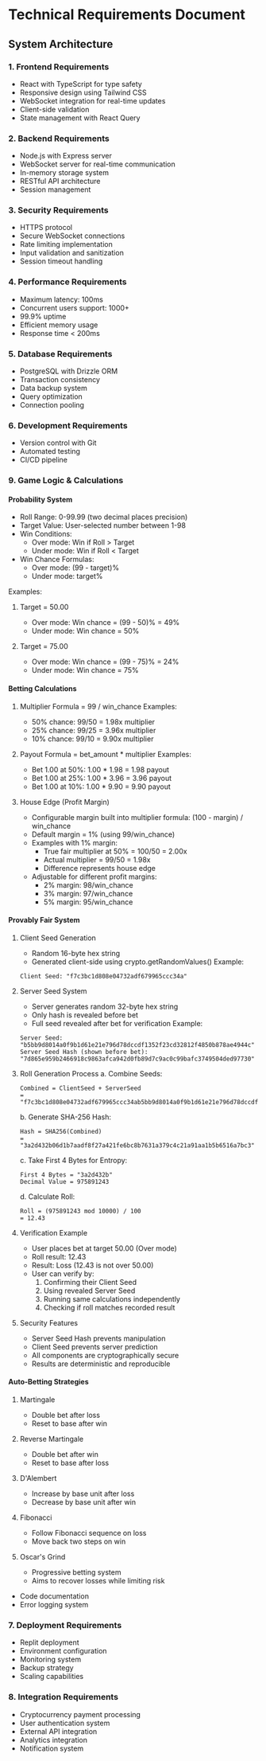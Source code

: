 
# Technical Requirements Document

## System Architecture

### 1. Frontend Requirements
- React with TypeScript for type safety
- Responsive design using Tailwind CSS
- WebSocket integration for real-time updates
- Client-side validation
- State management with React Query

### 2. Backend Requirements
- Node.js with Express server
- WebSocket server for real-time communication
- In-memory storage system
- RESTful API architecture
- Session management

### 3. Security Requirements
- HTTPS protocol
- Secure WebSocket connections
- Rate limiting implementation
- Input validation and sanitization
- Session timeout handling

### 4. Performance Requirements
- Maximum latency: 100ms
- Concurrent users support: 1000+
- 99.9% uptime
- Efficient memory usage
- Response time < 200ms

### 5. Database Requirements
- PostgreSQL with Drizzle ORM
- Transaction consistency
- Data backup system
- Query optimization
- Connection pooling

### 6. Development Requirements
- Version control with Git
- Automated testing
- CI/CD pipeline


### 9. Game Logic & Calculations

#### Probability System
- Roll Range: 0-99.99 (two decimal places precision)
- Target Value: User-selected number between 1-98
- Win Conditions: 
  * Over mode: Win if Roll > Target
  * Under mode: Win if Roll < Target
- Win Chance Formulas:
  * Over mode: (99 - target)%
  * Under mode: target%

Examples:
1. Target = 50.00
   * Over mode: Win chance = (99 - 50)% = 49%
   * Under mode: Win chance = 50%

2. Target = 75.00
   * Over mode: Win chance = (99 - 75)% = 24%
   * Under mode: Win chance = 75%

#### Betting Calculations
1. Multiplier Formula = 99 / win_chance
   Examples:
   * 50% chance: 99/50 = 1.98x multiplier
   * 25% chance: 99/25 = 3.96x multiplier
   * 10% chance: 99/10 = 9.90x multiplier

2. Payout Formula = bet_amount * multiplier
   Examples:
   * Bet 1.00 at 50%: 1.00 * 1.98 = 1.98 payout
   * Bet 1.00 at 25%: 1.00 * 3.96 = 3.96 payout
   * Bet 1.00 at 10%: 1.00 * 9.90 = 9.90 payout

3. House Edge (Profit Margin)
   * Configurable margin built into multiplier formula: (100 - margin) / win_chance
   * Default margin = 1% (using 99/win_chance)
   * Examples with 1% margin:
     - True fair multiplier at 50% = 100/50 = 2.00x
     - Actual multiplier = 99/50 = 1.98x
     - Difference represents house edge
   * Adjustable for different profit margins:
     - 2% margin: 98/win_chance
     - 3% margin: 97/win_chance
     - 5% margin: 95/win_chance

#### Provably Fair System
1. Client Seed Generation
   - Random 16-byte hex string
   - Generated client-side using crypto.getRandomValues()
   Example:
   ```
   Client Seed: "f7c3bc1d808e04732adf679965ccc34a"
   ```

2. Server Seed System
   - Server generates random 32-byte hex string
   - Only hash is revealed before bet
   - Full seed revealed after bet for verification
   Example:
   ```
   Server Seed: "b5bb9d8014a0f9b1d61e21e796d78dccdf1352f23cd32812f4850b878ae4944c"
   Server Seed Hash (shown before bet): "7d865e959b2466918c9863afca942d0fb89d7c9ac0c99bafc3749504ded97730"
   ```

3. Roll Generation Process
   a. Combine Seeds:
   ```
   Combined = ClientSeed + ServerSeed
   = "f7c3bc1d808e04732adf679965ccc34ab5bb9d8014a0f9b1d61e21e796d78dccdf1352f23cd32812f4850b878ae4944c"
   ```

   b. Generate SHA-256 Hash:
   ```
   Hash = SHA256(Combined)
   = "3a2d432b06d1b7aadf8f27a421fe6bc8b7631a379c4c21a91aa1b5b6516a7bc3"
   ```

   c. Take First 4 Bytes for Entropy:
   ```
   First 4 Bytes = "3a2d432b"
   Decimal Value = 975891243
   ```

   d. Calculate Roll:
   ```
   Roll = (975891243 mod 10000) / 100
   = 12.43
   ```

4. Verification Example
   - User places bet at target 50.00 (Over mode)
   - Roll result: 12.43
   - Result: Loss (12.43 is not over 50.00)
   - User can verify by:
     1. Confirming their Client Seed
     2. Using revealed Server Seed
     3. Running same calculations independently
     4. Checking if roll matches recorded result

5. Security Features
   - Server Seed Hash prevents manipulation
   - Client Seed prevents server prediction
   - All components are cryptographically secure
   - Results are deterministic and reproducible

#### Auto-Betting Strategies
1. Martingale
   - Double bet after loss
   - Reset to base after win

2. Reverse Martingale
   - Double bet after win
   - Reset to base after loss

3. D'Alembert
   - Increase by base unit after loss
   - Decrease by base unit after win

4. Fibonacci
   - Follow Fibonacci sequence on loss
   - Move back two steps on win

5. Oscar's Grind
   - Progressive betting system
   - Aims to recover losses while limiting risk

- Code documentation
- Error logging system

### 7. Deployment Requirements
- Replit deployment
- Environment configuration
- Monitoring system
- Backup strategy
- Scaling capabilities

### 8. Integration Requirements
- Cryptocurrency payment processing
- User authentication system
- External API integration
- Analytics integration
- Notification system
